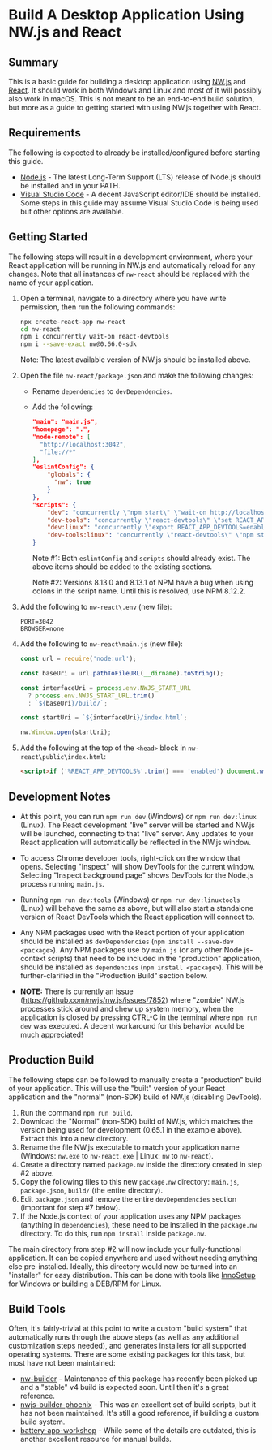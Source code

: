 # Build A Desktop Application Using NW.js and React

## Summary
This is a basic guide for building a desktop application using <a href="https://nwjs.io/">NW.js</a> and <a href="https://reactjs.org/">React</a>.
It should work in both Windows and Linux and most of it will possibly also work in macOS. This is not meant to be an end-to-end build solution, but more
as a guide to getting started with using NW.js together with React.

## Requirements
The following is expected to already be installed/configured before starting this guide.
- <a target="_blank" href="https://nodejs.org/">Node.js</a> - The latest Long-Term Support (LTS) release of Node.js should be installed and in your <span class="code">PATH</span>.
- <a target="_blank" href="https://code.visualstudio.com/">Visual Studio Code</a> - A decent JavaScript editor/IDE should be installed. Some steps in this guide may assume Visual Studio Code is being used but other options are available.

## Getting Started
The following steps will result in a development environment, where your React application will be running in NW.js and automatically reload for any changes. Note that all instances of `nw-react` should be replaced with the name of your application.

1. Open a terminal, navigate to a directory where you have write permission, then run the following commands:

    ```sh
    npx create-react-app nw-react
    cd nw-react
    npm i concurrently wait-on react-devtools
    npm i --save-exact nw@0.66.0-sdk
    ```

    Note: The latest available version of NW.js should be installed above.

2. Open the file `nw-react/package.json` and make the following changes:
    - Rename `dependencies` to `devDependencies`.
    - Add the following:
        ```json
        "main": "main.js",
        "homepage": ".",
        "node-remote": [
          "http://localhost:3042",
          "file://*"
        ],
        "eslintConfig": {
            "globals": {
              "nw": true
            }
        },
        "scripts": {
            "dev": "concurrently \"npm start\" \"wait-on http://localhost:3042 && set NWJS_START_URL=http://localhost:3042 && nw --enable-logging=stderr .\"",
            "dev-tools": "concurrently \"react-devtools\" \"set REACT_APP_DEVTOOLS=enabled && npm start\" \"wait-on http://localhost:3042 && set NWJS_START_URL=http://localhost:3042 && nw --enable-logging=stderr .\"",
            "dev:linux": "concurrently \"export REACT_APP_DEVTOOLS=enabled; npm start\" \"wait-on http://localhost:3042 && export NWJS_START_URL=http://localhost:3042; nw --enable-logging=stderr --remote-debugging-port=3043 .\"",
            "dev-tools:linux": "concurrently \"react-devtools\" \"npm start\" \"wait-on http://localhost:3042 && export NWJS_START_URL=http://localhost:3042; nw --enable-logging=stderr .\"",
        }
        ```
        Note #1: Both `eslintConfig` and `scripts` should already exist. The above items should be added to the existing sections.

        Note #2: Versions 8.13.0 and 8.13.1 of NPM have a bug when using colons in the script name. Until this is resolved, use NPM 8.12.2.

3. Add the following to `nw-react\.env` (new file):
    ```
    PORT=3042
    BROWSER=none
    ```

4. Add the following to `nw-react\main.js` (new file):
    ```js
    const url = require('node:url');

    const baseUri = url.pathToFileURL(__dirname).toString();

    const interfaceUri = process.env.NWJS_START_URL
      ? process.env.NWJS_START_URL.trim()
      : `${baseUri}/build/`;

    const startUri = `${interfaceUri}/index.html`;

    nw.Window.open(startUri);
    ```

5. Add the following at the top of the `<head>` block in `nw-react\public\index.html`:
    ```html
    <script>if ('%REACT_APP_DEVTOOLS%'.trim() === 'enabled') document.write('<script src="http:\/\/localhost:8097"><\/script>')</script>
    ```

## Development Notes
- At this point, you can run `npm run dev` (Windows) or `npm run dev:linux` (Linux). The React development "live" server will be started and NW.js will be launched, connecting to that "live" server. Any updates to your React application will automatically be reflected in the NW.js window.

- To access Chrome developer tools, right-click on the window that opens. Selecting "Inspect" will show DevTools for the current window. Selecting "Inspect background page" shows DevTools for the Node.js process running `main.js`.

- Running `npm run dev:tools` (Windows) or `npm run dev:linuxtools` (Linux) will behave the same as above, but will also start a standalone version of React DevTools which the React application will connect to.

- Any NPM packages used with the React portion of your application should be installed as `devDependencies` (`npm install --save-dev <package>`). Any NPM packages use by `main.js` (or any other Node.js-context scripts) that need to be included in the "production" application, should be installed as `dependencies` (`npm install <package>`). This will be further-clarified in the "Production Build" section below.

- **NOTE:** There is currently an issue (https://github.com/nwjs/nw.js/issues/7852) where "zombie" NW.js processes stick around and chew up system memory, when the application is closed by pressing CTRL-C in the terminal where `npm run dev` was executed. A decent workaround for this behavior would be much appreciated!

## Production Build
The following steps can be followed to manually create a "production" build of your application. This will use the "built" version of your React application and the "normal" (non-SDK) build of NW.js (disabling DevTools).

1. Run the command `npm run build`.
2. Download the "Normal" (non-SDK) build of NW.js, which matches the version being used for development (0.65.1 in the example above). Extract this into a new directory.
3. Rename the file NW.js executable to match your application name (Windows: `nw.exe` to `nw-react.exe` | Linux: `nw` to `nw-react`).
4. Create a directory named `package.nw` inside the directory created in step #2 above.
5. Copy the following files to this new `package.nw` directory: `main.js`, `package.json`, `build/` (the entire directory).
6. Edit `package.json` and remove the entire `devDependencies` section (important for step #7 below).
7. If the Node.js context of your application uses any NPM packages (anything in `dependencies`), these need to be installed in the `package.nw` directory. To do this, run `npm install` inside `package.nw`.

The main directory from step #2 will now include your fully-functional application. It can be copied anywhere and used without needing anything else pre-installed. Ideally, this directory would now be turned into an "installer" for easy distribution. This can be done with tools like <a href="https://jrsoftware.org/isinfo.php">InnoSetup</a> for Windows or building a DEB/RPM for Linux.

## Build Tools
Often, it's fairly-trivial at this point to write a custom "build system" that automatically runs through the above steps (as well as any additional customization steps needed), and generates installers for all supported operating systems. There are some existing packages for this task, but most have not been maintained:
- <a href="https://www.npmjs.com/package/nw-builder">nw-builder</a> - Maintenance of this package has recently been picked up and a "stable" v4 build is expected soon. Until then it's a great reference.
- <a href="https://www.npmjs.com/package/nwjs-builder-phoenix">nwjs-builder-phoenix</a> - This was an excellent set of build scripts, but it has not been maintained. It's still a good reference, if building a custom build system.
- <a href="https://gitlab.com/TheJaredWilcurt/battery-app-workshop#packaging-your-app-for-distribution">battery-app-workshop</a> - While some of the details are outdated, this is another excellent resource for manual builds.
